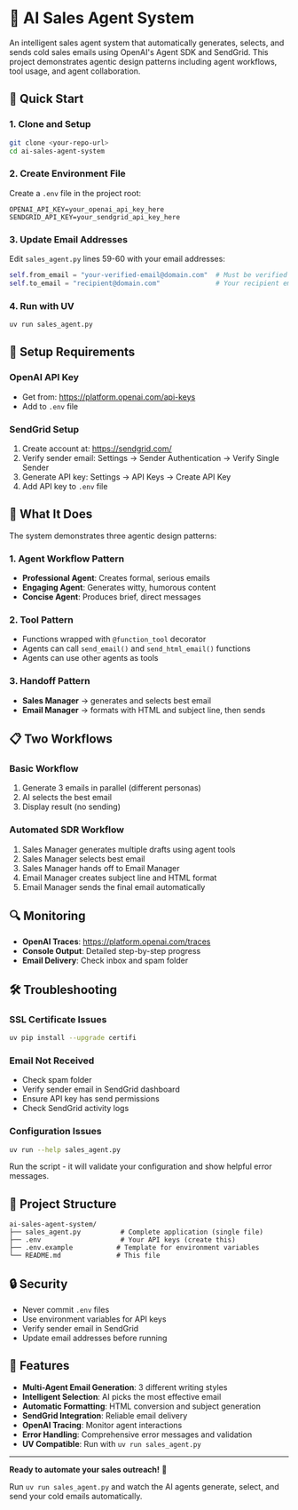 # 🤖 AI Sales Agent System

An intelligent sales agent system that automatically generates, selects, and sends cold sales emails using OpenAI's Agent SDK and SendGrid. This project demonstrates agentic design patterns including agent workflows, tool usage, and agent collaboration.

## 🚀 Quick Start

### 1. Clone and Setup

```bash
git clone <your-repo-url>
cd ai-sales-agent-system
```

### 2. Create Environment File

Create a `.env` file in the project root:

```env
OPENAI_API_KEY=your_openai_api_key_here
SENDGRID_API_KEY=your_sendgrid_api_key_here
```

### 3. Update Email Addresses

Edit `sales_agent.py` lines 59-60 with your email addresses:

```python
self.from_email = "your-verified-email@domain.com"  # Must be verified in SendGrid
self.to_email = "recipient@domain.com"              # Your recipient email
```

### 4. Run with UV

```bash
uv run sales_agent.py
```

## 🔧 Setup Requirements

### OpenAI API Key
- Get from: https://platform.openai.com/api-keys
- Add to `.env` file

### SendGrid Setup
1. Create account at: https://sendgrid.com/
2. Verify sender email: Settings → Sender Authentication → Verify Single Sender
3. Generate API key: Settings → API Keys → Create API Key
4. Add API key to `.env` file

## 🎯 What It Does

The system demonstrates three agentic design patterns:

### 1. **Agent Workflow Pattern**
- **Professional Agent**: Creates formal, serious emails
- **Engaging Agent**: Generates witty, humorous content  
- **Concise Agent**: Produces brief, direct messages

### 2. **Tool Pattern**
- Functions wrapped with `@function_tool` decorator
- Agents can call `send_email()` and `send_html_email()` functions
- Agents can use other agents as tools

### 3. **Handoff Pattern**
- **Sales Manager** → generates and selects best email
- **Email Manager** → formats with HTML and subject line, then sends

## 📋 Two Workflows

### Basic Workflow
1. Generate 3 emails in parallel (different personas)
2. AI selects the best email
3. Display result (no sending)

### Automated SDR Workflow  
1. Sales Manager generates multiple drafts using agent tools
2. Sales Manager selects best email
3. Sales Manager hands off to Email Manager
4. Email Manager creates subject line and HTML format
5. Email Manager sends the final email automatically

## 🔍 Monitoring

- **OpenAI Traces**: https://platform.openai.com/traces
- **Console Output**: Detailed step-by-step progress
- **Email Delivery**: Check inbox and spam folder

## 🛠️ Troubleshooting

### SSL Certificate Issues
```bash
uv pip install --upgrade certifi
```

### Email Not Received
- Check spam folder
- Verify sender email in SendGrid dashboard
- Ensure API key has send permissions
- Check SendGrid activity logs

### Configuration Issues
```bash
uv run --help sales_agent.py
```

Run the script - it will validate your configuration and show helpful error messages.

## 📁 Project Structure

```
ai-sales-agent-system/
├── sales_agent.py          # Complete application (single file)
├── .env                    # Your API keys (create this)
├── .env.example           # Template for environment variables
└── README.md              # This file
```

## 🔒 Security

- Never commit `.env` files
- Use environment variables for API keys
- Verify sender email in SendGrid
- Update email addresses before running

## 🎊 Features

- **Multi-Agent Email Generation**: 3 different writing styles
- **Intelligent Selection**: AI picks the most effective email
- **Automatic Formatting**: HTML conversion and subject generation
- **SendGrid Integration**: Reliable email delivery
- **OpenAI Tracing**: Monitor agent interactions
- **Error Handling**: Comprehensive error messages and validation
- **UV Compatible**: Run with `uv run sales_agent.py`

---

**Ready to automate your sales outreach!** 🚀

Run `uv run sales_agent.py` and watch the AI agents generate, select, and send your cold emails automatically.
